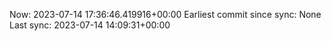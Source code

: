 Now: 2023-07-14 17:36:46.419916+00:00 Earliest commit since sync: None Last sync: 2023-07-14 14:09:31+00:00
